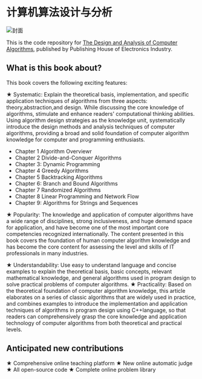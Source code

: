 # 计算机算法设计与分析

![封面](https://github.com/wangxd70/Data-Structures-and-Algorithms/blob/main/image/%E5%B0%81%E9%9D%A2.png?raw=true)



This is the code repository for  [The Design and Analysis of Computer Algorithms](https://www.phei.com.cn/module/goods/wssd_content.jsp?bookid=52699), published by Publishing House of Electronics Industry.

## What is this book about?
This book covers the following exciting features:

★ Systematic: Explain the theoretical basis, implementation, and specific application techniques of algorithms from three aspects: theory,abstraction,and design. While discussing the core knowledge of algorithms, stimulate and enhance readers' computational thinking abilities. Using algorithm design strategies as the knowledge unit, systematically introduce the design methods and analysis techniques of computer algorithms, providing a broad and solid foundation of computer algorithm knowledge for computer and programming enthusiasts.

- Chapter 1 Algorithm Overviewr
- Chapter 2 Divide-and-Conquer Algorithms
- Chapter 3: Dynamic Programming
- Chapter 4 Greedy Algorithms
- Chapter 5 Backtracking Algorithms
- Chapter 6: Branch and Bound Algorithms
- Chapter 7 Randomized Algorithms
- Chapter 8 Linear Programming and Network Flow
- Chapter 9: Algorithms for Strings and Sequences

★ Popularity: The knowledge and application of computer algorithms have a wide range of disciplines, strong inclusiveness, and huge demand space for application, and have become one of the most important core competencies recognized internationally. The content presented in this book covers the foundation of human computer algorithm knowledge and has become the core content for assessing the level and skills of IT professionals in many industries.

★ Understandability: Use easy to understand language and concise examples to explain the theoretical basis, basic concepts, relevant mathematical knowledge, and general algorithms used in program design to solve practical problems of computer algorithms.
★ Practicality: Based on the theoretical foundation of computer algorithm knowledge, this article elaborates on a series of classic algorithms that are widely used in practice, and combines examples to introduce the implementation and application techniques of algorithms in program design using C++language, so that readers can comprehensively grasp the core knowledge and application technology of computer algorithms from both theoretical and practical levels.

## Anticipated new contributions
★ Comprehensive online teaching platform
★ New online automatic judge
★ All open-source  code
★ Complete online problem library
